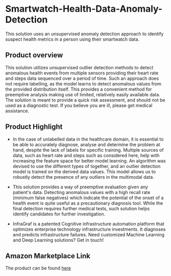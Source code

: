 # Smartwatch-Health-Data-Anomaly-Detection

This solution uses an unsupervised anomaly detection approach to identify suspect health metrics in a person using their smartwatch data.

## Product overview

This solution utilizes unsupervised outlier detection methods to detect anomalous health events from multiple sensors providing their heart rate and steps data sequenced over a period of time. Such an approach does not require labelling, as the model learns to detect anomalous values from the provided distribution itself. This provides a convenient method for preemptive analysis making use of limited, relatively easily available data. The solution is meant to provide a quick risk assessment, and should not be used as a diagnostic test. If you believe you are ill, please get medical assistance.

## Product Highlight 

* In the case of unlabelled data in the healthcare domain, it is essential to be able to accurately diagnose, analyse and determine the problem at hand, despite the lack of labels for specific training. Multiple sources of data, such as heart rate and steps such as considered here, help with increasing the feature space for better model learning. An algorithm was devised to use the different types of together, and an outlier detection model is trained on the derived data values. This model allows us to robustly detect the presence of any outliers in the multimodal data.  

* This solution provides a way of preemptive evaluation given any patient's data. Detecting anomalous values with a high recall rate (minimum false negatives) which indicate the potential of the onset of a health event is quite useful as a precautionary diagnosis tool. While the final detection requires further medical tests, such solution helps identify candidates for further investigation.

* InfraGraf is a patented Cognitive infrastructure automation platform that optimizes enterprise technology infrastructure investments. It diagnoses and predicts infrastructure failures. Need customized Machine Learning and Deep Learning solutions? Get in touch!

## Amazon Marketplace Link
The product can be found [here](https://aws.amazon.com/marketplace/pp)
